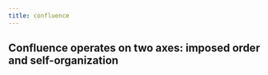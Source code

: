 ```yaml
---
title: confluence
---
```


## Confluence operates on two axes: imposed order and self-organization
##
